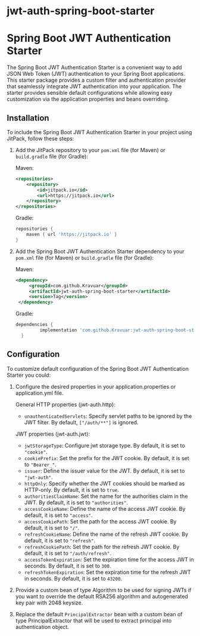 # jwt-auth-spring-boot-starter

# Spring Boot JWT Authentication Starter

The Spring Boot JWT Authentication Starter is a convenient way to add JSON Web Token (JWT) authentication to your Spring Boot applications. This starter package provides a custom filter and authentication provider that seamlessly integrate JWT authentication into your application. The starter provides sensible default configurations while allowing easy customization via the application properties and beans overriding.

## Installation

To include the Spring Boot JWT Authentication Starter in your project using JitPack, follow these steps:

1. Add the JitPack repository to your `pom.xml` file (for Maven) or `build.gradle` file (for Gradle):

   Maven:

   ```xml
   <repositories>
       <repository>
           <id>jitpack.io</id>
           <url>https://jitpack.io</url>
       </repository>
   </repositories>
   ```

   Gradle:

   ```groovy
   repositories {
       maven { url 'https://jitpack.io' }
   }
   ```

2. Add the Spring Boot JWT Authentication Starter dependency to your `pom.xml` file (for Maven) or `build.gradle` file (for Gradle):

   Maven:

   ```xml
   <dependency>
	    <groupId>com.github.Kravuar</groupId>
	    <artifactId>jwt-auth-spring-boot-starter</artifactId>
	    <version>Tag</version>
	</dependency>
   ```

   Gradle:

   ```groovy
   dependencies {
	        implementation 'com.github.Kravuar:jwt-auth-spring-boot-starter:Tag'
	 }
   ```

## Configuration

To customize default configuration of the Spring Boot JWT Authentication Starter you could:
   
1. Configure the desired properties in your application.properties or application.yml file.

   General HTTP properties (jwt-auth.http):

   - `unauthenticatedServlets`: Specify servlet paths to be ignored by the JWT filter. By default, `["/auth/**"]` is ignored.

   JWT properties (jwt-auth.jwt):

   - `jwtStorageType`: Configure jwt storage type. By default, it is set to `"cookie"`.
   - `cookiePrefix`: Set the prefix for the JWT cookie. By default, it is set to `"Bearer_"`.
   - `issuer`: Define the issuer value for the JWT. By default, it is set to `"jwt-auth"`.
   - `httpOnly`: Specify whether the JWT cookies should be marked as HTTP-only. By default, it is set to `true`.
   - `authoritiesClaimName`: Set the name for the authorities claim in the JWT. By default, it is set to `"authorities"`.
   - `accessCookieName`: Define the name of the access JWT cookie. By default, it is set to `"access"`.
   - `accessCookiePath`: Set the path for the access JWT cookie. By default, it is set to `"/"`.
   - `refreshCookieName`: Define the name of the refresh JWT cookie. By default, it is set to `"refresh"`.
   - `refreshCookiePath`: Set the path for the refresh JWT cookie. By default, it is set to `"/auth/refresh"`.
   - `accessTokenExpiration`: Set the expiration time for the access JWT in seconds. By default, it is set to `300`.
   - `refreshTokenExpiration`: Set the expiration time for the refresh JWT in seconds. By default, it is set to `43200`.

2. Provide a custom bean of type Algorithm to be used for signing JWTs if you want to override the default RSA256 algorithm and autogenerated key pair with 2048 keysize.

3. Replace the default `PrincipalExtractor` bean with a custom bean of type PrincipalExtractor that will be used to extract principal into authentication object.
